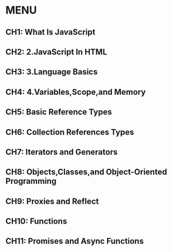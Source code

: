 # MENU

## CH1: What Is JavaScript

## CH2: 2.JavaScript In HTML

## CH3: 3.Language Basics
## CH4: 4.Variables,Scope,and Memory
## CH5: Basic Reference Types
## CH6: Collection References Types
## CH7: Iterators and Generators
## CH8: Objects,Classes,and Object-Oriented Programming
## CH9: Proxies and Reflect
## CH10: Functions
## CH11: Promises and Async Functions